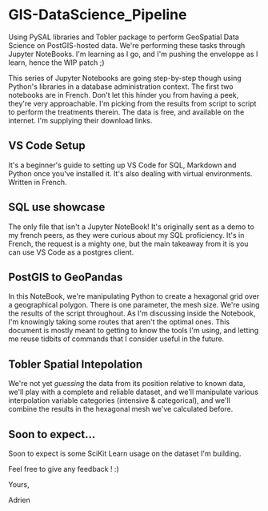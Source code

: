 # GIS-DataScience_Pipeline

Using PySAL libraries and Tobler package to perform GeoSpatial Data Science on PostGIS-hosted data. We're performing these tasks through Jupyter NoteBooks. I'm learning as I go, and I'm pushing the enveloppe as I learn, hence the WIP patch ;) 

This series of Jupyter Notebooks are going step-by-step though using Python's libraries in a database administration context. The first two notebooks are in French. Don't let this hinder you from having a peek, they're very approachable. I'm picking from the results from script to script to perform the treatments therein. The data is free, and available on the internet. I'm supplying their download links.

## VS Code Setup 

It's a beginner's guide to setting up VS Code for SQL, Markdown and Python once you've installed it. It's also dealing with virtual environments. Written in French.

## SQL use showcase

The only file that isn't a Jupyter NoteBook! It's originally sent as a demo to my french peers, as they were curious about my SQL proficiency. It's in French, the request is a mighty one, but the main takeaway from it is you can use VS Code as a postgres client.

## PostGIS to GeoPandas 

In this NoteBook, we're manipulating Python to create a hexagonal grid over a geographical polygon. There is one parameter, the mesh size. We're using the results of the script throughout. As I'm discussing inside the Notebook, I'm knowingly taking some routes that aren't the optimal ones. This document is mostly meant to getting to know the tools I'm using, and letting me reuse tidbits of commands that I consider useful in the future.

## Tobler Spatial Intepolation

We're not yet *guessing* the data from its position relative to known data, we'll play with a complete and reliable dataset, and we'll manipulate various interpolation variable categories (intensive & categorical), and we'll combine the results in the hexagonal mesh we've calculated before.

## Soon to expect...

Soon to expect is some SciKit Learn usage on the dataset I'm building.

Feel free to give any feedback ! :)

Yours,

Adrien

